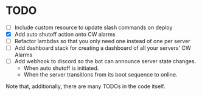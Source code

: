 # TODO

- [ ] Include custom resource to update slash commands on deploy
- [x] Add auto shutoff action onto CW alarms
- [ ] Refactor lambdas so that you only need one instead of one per server
- [ ] Add dashboard stack for creating a dashboard of all your servers' CW Alarms
- [ ] Add webhook to discord so the bot can announce server state changes.
  - When auto shutoff is initiated.
  - When the server transitions from its boot sequence to online.

Note that, additionally, there are many TODOs in the code itself.
